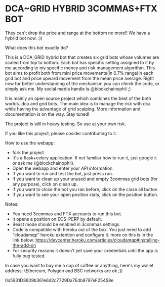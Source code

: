 # DCA~GRID HYBRID 3COMMAS+FTX BOT

They can't drop the price and range at the bottom no more!! We have a hybrid bot now. :))

What does this bot exactly do?

This is a DCA_GRID hybrid bot that creates six grid bots whose volumes are scaled from top to bottom. Each bot has specific setting assigned to it by me according to my specific money and risk management algorithm. This bot aims to profit both from mini price movements(in 0.7% range)in each grid bot and price upward movement from the mean price average.
Right now for better understanding of the mechanism you can check the code, or simply ask me. My social media handle is @blockchainophil ;)

It is mainly an open source project which combines the best of the both worlds. dca and grid bots. The main idea is to manage the risk with dca while having the advantage of grid scalping. More information and documentation is on the way. Stay tuned!

The project is still in heavy testing. So use at your own risk.

If you like this project, please cosider contributing to it.

How to use the webapp:

* fork the project
* It's a flask+celery application. If not familiar how to run it, just google it or ask me (@blockchainophil).
* Open the webapp and enter your API information.
* If you want to run and test the bot, just press run.
* If you want to clean up your unused and empty 3commas grid bots (for any purpose), click on clean up.
* If you want to close the bot you ran before, click on the close all button.
* If you want to see your open position stats, click on the position button.

Notes:
* You need 3commas and FTX accounts to run this bot.
* It opens a position on EOS-PERP by default.
* Beast mode should be enabled in 3commas settings.
* Code is compatible with heroku out of the box. You just need to add "cloudamqp" heroku extention and configure it. more on this is in the link below: https://devcenter.heroku.com/articles/cloudamqp#installing-the-add-on
* For security reasons it doesn't yet save your credentials until the app is fully bug tested.

In case you want to buy me a cup of coffee or anything, here's my wallet address:
(Ethereum, Polygon and BSC networks are ok ;))

0x5931D3609b361e6d2c7729Da7Edb8797eF25458e
